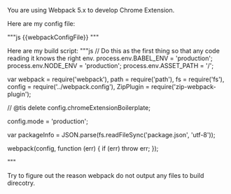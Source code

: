 You are using Webpack 5.x to develop Chrome Extension.

Here are my config file:

"""js
{{webpackConfigFile}}
"""

Here are my build script:
"""js
// Do this as the first thing so that any code reading it knows the right env.
process.env.BABEL_ENV = 'production';
process.env.NODE_ENV = 'production';
process.env.ASSET_PATH = '/';

var webpack = require('webpack'),
  path = require('path'),
  fs = require('fs'),
  config = require('../webpack.config'),
  ZipPlugin = require('zip-webpack-plugin');

// @tis
delete config.chromeExtensionBoilerplate;

config.mode = 'production';

var packageInfo = JSON.parse(fs.readFileSync('package.json', 'utf-8'));

webpack(config, function (err) {
  if (err) throw err;
});

"""

Try to figure out the reason webpack do not output any files to build direcotry.
